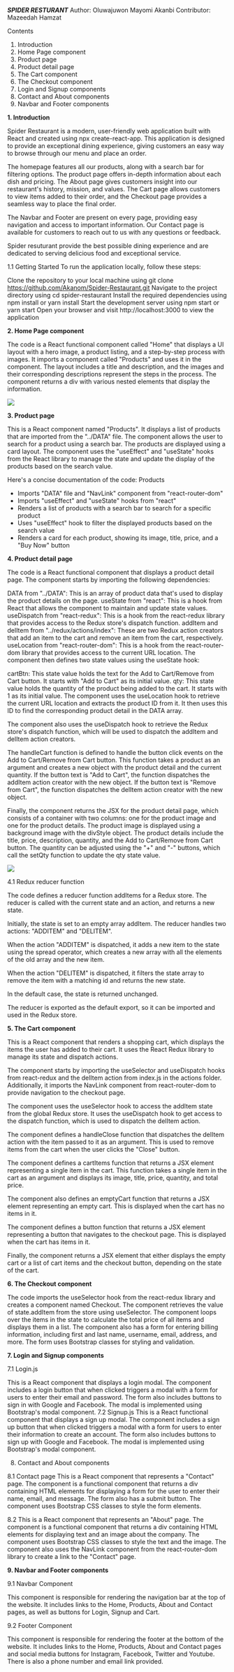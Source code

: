 ***SPIDER RESTURANT***
Author:  Oluwajuwon Mayomi Akanbi
Contributor: Mazeedah Hamzat


Contents
1. Introduction
2. Home Page component
3. Product page
4. Product detail page
5. The Cart component
6. The Checkout component
7. Login and Signup components
8.  Contact and About components
9. Navbar and Footer components

**1. Introduction**

Spider Restaurant is a modern, user-friendly web application built with React and created using npx create-react-app. This application is designed to provide an exceptional dining experience, giving customers an easy way to browse through our menu and place an order.

The homepage features all our products, along with a search bar for filtering options. The product page offers in-depth information about each dish and pricing. The About page gives customers insight into our restaurant's history, mission, and values. The Cart page allows customers to view items added to their order, and the Checkout page provides a seamless way to place the final order.

The Navbar and Footer are present on every page, providing easy navigation and access to important information. Our Contact page is available for customers to reach out to us with any questions or feedback.

Spider resuturant provide the best possible dining experience and are dedicated to serving delicious food and exceptional service.

1.1 Getting Started
To run the application locally, follow these steps:

Clone the repository to your local machine using git clone https://github.com/Akanom/Spider-Restaurant.git
Navigate to the project directory using cd spider-restaurant
Install the required dependencies using npm install or yarn install
Start the development server using npm start or yarn start
Open your browser and visit http://localhost:3000 to view the application

**2. Home Page component**

The code is a React functional component called "Home" that displays a UI layout with a hero image, a product listing, and a step-by-step process with images. It imports a component called "Products" and uses it in the component. The layout includes a title and description, and the images and their corresponding descriptions represent the steps in the process. The component returns a div with various nested elements that display the information.

![](images/spider%20homepage.png)


**3. Product page**

This is a React component named "Products". It displays a list of products that are imported from the "../DATA" file. The component allows the user to search for a product using a search bar. The products are displayed using a card layout. The component uses the "useEffect" and "useState" hooks from the React library to manage the state and update the display of the products based on the search value.

Here's a concise documentation of the code:
Products
- Imports "DATA" file and "NavLink" component from "react-router-dom"
- Imports "useEffect" and "useState" hooks from "react"
- Renders a list of products with a search bar to search for a specific product
- Uses "useEffect" hook to filter the displayed products based on the search value
- Renders a card for each product, showing its image, title, price, and a "Buy Now" button


**4. Product detail page**

The code is a React functional component that displays a product detail page. The component starts by importing the following dependencies:

DATA from "../DATA": This is an array of product data that's used to display the product details on the page.
useState from "react": This is a hook from React that allows the component to maintain and update state values.
useDispatch from "react-redux": This is a hook from the react-redux library that provides access to the Redux store's dispatch function.
addItem and delItem from "../redux/actions/index": These are two Redux action creators that add an item to the cart and remove an item from the cart, respectively.
useLocation from "react-router-dom": This is a hook from the react-router-dom library that provides access to the current URL location.
The component then defines two state values using the useState hook:

cartBtn: This state value holds the text for the Add to Cart/Remove from Cart button. It starts with "Add to Cart" as its initial value.
qty: This state value holds the quantity of the product being added to the cart. It starts with 1 as its initial value.
The component uses the useLocation hook to retrieve the current URL location and extracts the product ID from it. It then uses this ID to find the corresponding product detail in the DATA array.

The component also uses the useDispatch hook to retrieve the Redux store's dispatch function, which will be used to dispatch the addItem and delItem action creators.

The handleCart function is defined to handle the button click events on the Add to Cart/Remove from Cart button. This function takes a product as an argument and creates a new object with the product detail and the current quantity. If the button text is "Add to Cart", the function dispatches the addItem action creator with the new object. If the button text is "Remove from Cart", the function dispatches the delItem action creator with the new object.

Finally, the component returns the JSX for the product detail page, which consists of a container with two columns: one for the product image and one for the product details. The product image is displayed using a background image with the divStyle object. The product details include the title, price, description, quantity, and the Add to Cart/Remove from Cart button. The quantity can be adjusted using the "+" and "-" buttons, which call the setQty function to update the qty state value.

![](images/productdetail.png)

4.1 Redux reducer function

The code defines a reducer function addItems for a Redux store. The reducer is called with the current state and an action, and returns a new state.

Initially, the state is set to an empty array addItem. The reducer handles two actions: "ADDITEM" and "DELITEM".

When the action "ADDITEM" is dispatched, it adds a new item to the state using the spread operator, which creates a new array with all the elements of the old array and the new item.

When the action "DELITEM" is dispatched, it filters the state array to remove the item with a matching id and returns the new state.

In the default case, the state is returned unchanged.

The reducer is exported as the default export, so it can be imported and used in the Redux store.


**5. The Cart component**

This is a React component that renders a shopping cart, which displays the items the user has added to their cart. It uses the React Redux library to manage its state and dispatch actions.

The component starts by importing the useSelector and useDispatch hooks from react-redux and the delItem action from index.js in the actions folder. Additionally, it imports the NavLink component from react-router-dom to provide navigation to the checkout page.

The component uses the useSelector hook to access the addItem state from the global Redux store. It uses the useDispatch hook to get access to the dispatch function, which is used to dispatch the delItem action.

The component defines a handleClose function that dispatches the delItem action with the item passed to it as an argument. This is used to remove items from the cart when the user clicks the "Close" button.

The component defines a cartItems function that returns a JSX element representing a single item in the cart. This function takes a single item in the cart as an argument and displays its image, title, price, quantity, and total price.

The component also defines an emptyCart function that returns a JSX element representing an empty cart. This is displayed when the cart has no items in it.

The component defines a button function that returns a JSX element representing a button that navigates to the checkout page. This is displayed when the cart has items in it.

Finally, the component returns a JSX element that either displays the empty cart or a list of cart items and the checkout button, depending on the state of the cart.


**6. The Checkout component**

The code imports the useSelector hook from the react-redux library and creates a component named Checkout. The component retrieves the value of state.addItem from the store using useSelector. The component loops over the items in the state to calculate the total price of all items and displays them in a list. The component also has a form for entering billing information, including first and last name, username, email, address, and more. The form uses Bootstrap classes for styling and validation.


**7. Login and Signup components**

7.1 Login.js

This is a React  component that displays a login modal. The component includes a login button that when clicked triggers a modal with a form for users to enter their email and password. The form also includes buttons to sign in with Google and Facebook. The modal is implemented using Bootstrap's modal component.
7.2 Signup.js
This is a React functional component that displays a sign up modal. The component includes a sign up button that when clicked triggers a modal with a form for users to enter their information to create an account. The form also includes buttons to sign up with Google and Facebook. The modal is implemented using Bootstrap's modal component.

8. Contact and About components

8.1 Contact page
This is a React component that represents a "Contact" page. The component is a functional component that returns a div containing HTML elements for displaying a form for the user to enter their name, email, and message. The form also has a submit button. The component uses Bootstrap CSS classes to style the form elements.

8.2
This is a React component that represents an "About" page. The component is a functional component that returns a div containing HTML elements for displaying text and an image about the company. The component uses Bootstrap CSS classes to style the text and the image. The component also uses the NavLink component from the react-router-dom library to create a link to the "Contact" page.

**9. Navbar and Footer components**

9.1 Navbar Component

This component is responsible for rendering the navigation bar at the top of the website. It includes links to the Home, Products, About and Contact pages, as well as buttons for Login, Signup and Cart.

9.2 Footer Component

This component is responsible for rendering the footer at the bottom of the website. It includes links to the Home, Products, About and Contact pages and social media buttons for Instagram, Facebook, Twitter and Youtube. There is also a phone number and email link provided.